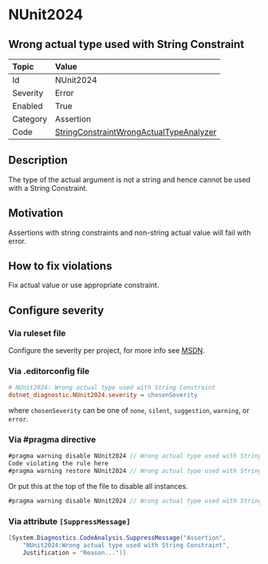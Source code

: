 # NUnit2024

## Wrong actual type used with String Constraint

| Topic    | Value
| :--      | :--
| Id       | NUnit2024
| Severity | Error
| Enabled  | True
| Category | Assertion
| Code     | [StringConstraintWrongActualTypeAnalyzer](https://github.com/nunit/nunit.analyzers/blob/master/src/nunit.analyzers.common/StringConstraintWrongActualType/StringConstraintWrongActualTypeAnalyzer.cs)

## Description

The type of the actual argument is not a string and hence cannot be used with a String Constraint.

## Motivation

Assertions with string constraints and non-string actual value will fail with error.

## How to fix violations

Fix actual value or use appropriate constraint.

<!-- start generated config severity -->
## Configure severity

### Via ruleset file

Configure the severity per project, for more info see [MSDN](https://msdn.microsoft.com/en-us/library/dd264949.aspx).

### Via .editorconfig file

```ini
# NUnit2024: Wrong actual type used with String Constraint
dotnet_diagnostic.NUnit2024.severity = chosenSeverity
```

where `chosenSeverity` can be one of `none`, `silent`, `suggestion`, `warning`, or `error`.

### Via #pragma directive

```csharp
#pragma warning disable NUnit2024 // Wrong actual type used with String Constraint
Code violating the rule here
#pragma warning restore NUnit2024 // Wrong actual type used with String Constraint
```

Or put this at the top of the file to disable all instances.

```csharp
#pragma warning disable NUnit2024 // Wrong actual type used with String Constraint
```

### Via attribute `[SuppressMessage]`

```csharp
[System.Diagnostics.CodeAnalysis.SuppressMessage("Assertion",
    "NUnit2024:Wrong actual type used with String Constraint",
    Justification = "Reason...")]
```
<!-- end generated config severity -->
